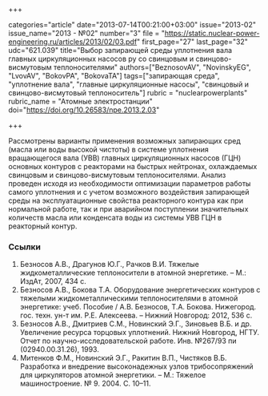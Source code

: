 +++

categories="article"
date="2013-07-14T00:21:00+03:00"
issue="2013-02"
issue_name="2013 - №02"
number="3"
file = "https://static.nuclear-power-engineering.ru/articles/2013/02/03.pdf"
first_page="27"
last_page="32"
udc="621.039"
title="Выбор запирающей среды уплотнения вала главных циркуляционных насосов ру со свинцовым и свинцово-висмутовым теплоносителями"
authors=["BeznosovAV", "NovinskyEG", "LvovAV", "BokovPA", "BokovaTA"]
tags=["запирающая среда", "уплотнение вала", "главные циркуляционные насосы", "свинцовый и свинцово-висмутовый теплоноситель"]
rubric = "nuclearpowerplants"
rubric_name = "Aтомные электростанции"
doi="https://doi.org/10.26583/npe.2013.2.03"

+++

Рассмотрены варианты применения возможных запирающих сред (масла или воды высокой чистоты) в системе уплотнения вращающегося вала (УВВ) главных циркуляционных насосов (ГЦН) основных контуров с реакторами на быстрых нейтронах, охлаждаемых свинцовым и свинцово-висмутовым теплоносителями. Анализ проведен исходя из необходимости оптимизации параметров работы самого уплотнения и с учетом возможного воздействия запирающей среды на эксплуатационные свойства реакторного контура как при нормальной работе, так и при аварийном поступлении значительных количеств масла или конденсата воды из системы УВВ ГЦН в реакторный контур.

### Ссылки

1. Безносов А.В., Драгунов Ю.Г., Рачков В.И. Тяжелые жидкометаллические теплоносители в атомной энергетике. – М.: ИздАт, 2007, 434 с.
2. Безносов А.В., Бокова Т.А. Оборудование энергетических контуров с тяжелыми жидкометаллическими теплоносителями в атомной энергетике: учеб. Пособие / А.В. Безносов, Т.А. Бокова. Нижегород. гос. техн. ун-т им. Р.Е. Алексеева. – Нижний Новгород: 2012, 536 с.
3. Безносов А.В., Дмитриев С.М., Новинский Э.Г., Зиновьев В.Б. и др. Увеличение ресурса торцовых уплотнений. Нижний Новгород, НГТУ. Отчет по научно-исследовательской работе. Инв. №267/93 пи (02940.00.31.26), 1993.
4. Митенков Ф.М., Новинский Э.Г., Ракитин В.П., Чистяков В.Б. Разработка и внедрение высоконадежных узлов трибосопряжений для циркуляторов атомной энергетики. – М.: Тяжелое машиностроение. № 9. 2004. С. 10–11.